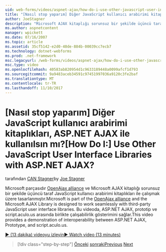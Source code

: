 ```yaml
---
uid: web-forms/videos/aspnet-ajax/how-do-i-use-other-javascript-user-interface-libraries-with-aspnet-ajax
title: "[Nasıl stop yaparım] Diğer JavaScript kullanıcı arabirimi kitaplıkları, ASP.NET AJAX ile kullanılsın mı? | Microsoft Docs"
author: JoeStagner
description: "Microsoft AJAX kitaplığı sorunsuz bir şekilde üçüncü taraf JavaScript kullanıcı arabirimi kitaplıkları ile çalışmak üzere tasarlanmıştır ve Microsoft OpenAjax alliance parçasıdır..."
ms.author: aspnetcontent
manager: wpickett
ms.date: 07/16/2007
ms.topic: article
ms.assetid: 35cf5142-e2d0-40de-884b-00039cc7ecb7
ms.technology: dotnet-webforms
ms.prod: .net-framework
msc.legacyurl: /web-forms/videos/aspnet-ajax/how-do-i-use-other-javascript-user-interface-libraries-with-aspnet-ajax
msc.type: video
ms.openlocfilehash: 40583ab820954d1c9633189448a0099afcf1d793
ms.sourcegitcommit: 9a9483aceb34591c97451997036a9120c3fe2baf
ms.translationtype: MT
ms.contentlocale: tr-TR
ms.lasthandoff: 11/10/2017
---
```

<a name="how-do-i-use-other-javascript-user-interface-libraries-with-aspnet-ajax"></a><span data-ttu-id="3e1ab-104">[Nasıl stop yaparım] Diğer JavaScript kullanıcı arabirimi kitaplıkları, ASP.NET AJAX ile kullanılsın mı?</span><span class="sxs-lookup"><span data-stu-id="3e1ab-104">[How Do I:] Use Other JavaScript User Interface Libraries with ASP.NET AJAX?</span></span>
====================
<span data-ttu-id="3e1ab-105">tarafından [CAN Stagner](https://github.com/JoeStagner)</span><span class="sxs-lookup"><span data-stu-id="3e1ab-105">by [Joe Stagner](https://github.com/JoeStagner)</span></span>

<span data-ttu-id="3e1ab-106">Microsoft parçasıdır [OpenAjax alliance](http://www.openajax.org/) ve Microsoft AJAX kitaplığı sorunsuz bir şekilde üçüncü taraf JavaScript kullanıcı arabirimi kitaplıkları ile çalışmak üzere tasarlanmıştır.</span><span class="sxs-lookup"><span data-stu-id="3e1ab-106">Microsoft is part of the [OpenAjax alliance](http://www.openajax.org/) and the Microsoft AJAX Library is designed to work seamlessly with third-party JavaScript user interface libraries.</span></span> <span data-ttu-id="3e1ab-107">Bu videoda, ASP.NET AJAX, prototip ve script.aculo.us arasında birlikte çalışabilirlik gösterimini sağlar.</span><span class="sxs-lookup"><span data-stu-id="3e1ab-107">This video provides a demonstration of interoperability between ASP.NET AJAX, Prototype, and script.aculo.us.</span></span>

[<span data-ttu-id="3e1ab-108">&#9654; (13 dakika) videoyu izleyin</span><span class="sxs-lookup"><span data-stu-id="3e1ab-108">&#9654; Watch video (13 minutes)</span></span>](https://channel9.msdn.com/Blogs/ASP-NET-Site-Videos/how-do-i-use-other-javascript-user-interface-libraries-with-aspnet-ajax)

>[!div class="step-by-step"]
<span data-ttu-id="3e1ab-109">[Önceki](how-do-i-choose-between-methods-of-ajax-page-updates.md)
[sonraki](how-do-i-use-the-aspnet-ajax-profile-services.md)</span><span class="sxs-lookup"><span data-stu-id="3e1ab-109">[Previous](how-do-i-choose-between-methods-of-ajax-page-updates.md)
[Next](how-do-i-use-the-aspnet-ajax-profile-services.md)</span></span>
